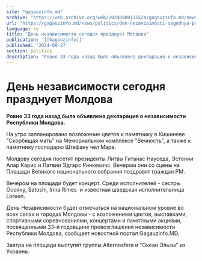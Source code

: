```yaml
---
site: "gagauzinfo.md"
archive: "https://web.archive.org/web/20240908135524/gagauzinfo.md/news/politics/den-nezavisimosti-segodnya-prazdnuet-moldova"
url: "https://gagauzinfo.md/news/politics/den-nezavisimosti-segodnya-prazdnuet-moldova"
language: ru
title: "День независимости сегодня празднует Молдова"
publication: '[[Gagauzinfo]]'
published: '2024-08-27'
section: politics
description: "Ровно 33 года назад была объявлена декларация о независимости Республики Молдова."
---
```


# День независимости сегодня празднует Молдова

**Ровно 33 года назад была объявлена декларация о независимости Республики Молдова.**

На утро запланировано возложение цветов к памятнику в Кишиневе "Скорбящая мать" на Мемориальном комплексе "Вечность", а также к памятнику господарю Штефану чел Маре.

Молдову сегодня посетят президенты Литвы Гитанас Науседа, Эстонии Алар Карис и Латвии Эдгарс Ринкевичс. Вечером они со сцены на Площади Великого национального собрания поздравят граждан РМ.

Вечером на площади будет концерт. Среди исполнителей - сестры Осояну, Satoshi, Irina Rimes  и известная шведская исполнительница Loreen.

День Независимости будет отмечаться на национальном уровне во всех селах и городах Молдовы - с возложением цветов, выставками, спортивными соревнованиями, концертами и памятными акциями, посвященными 33-й годовщине провозглашения независимости Республики Молдова, сообщает новостной портал Gagauzinfo.MD.

Завтра на площади выступят группы Alternosfera и "Океан Эльзы" из Украины.